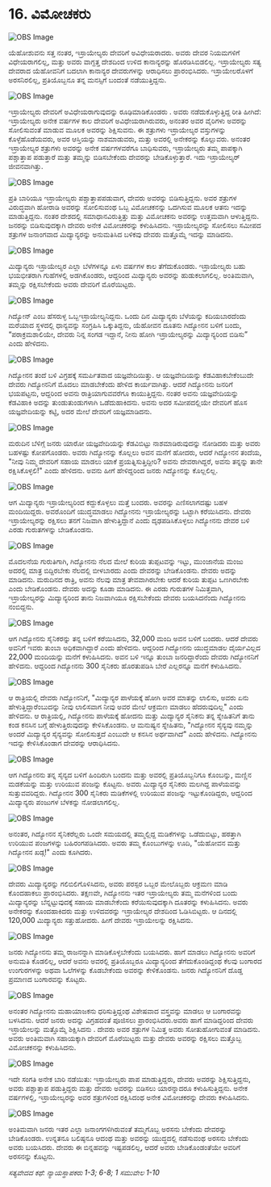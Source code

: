 # 16. ವಿಮೋಚಕರು

![OBS Image](https://cdn.door43.org/obs/jpg/360px/obs-en-16-01.jpg)

ಯೆಹೋಶುವನು ಸತ್ತ ನಂತರ, ಇಸ್ರಾಯೇಲ್ಯರು ದೇವರಿಗೆ ಅವಿಧೇಯರಾದರು. ಅವರು ದೇವರ ನಿಯಮಗಳಿಗೆ ವಿಧೇಯರಾಗಲಿಲ್ಲ, ಮತ್ತು ಅವರು ವಾಗ್ದತ್ತ ದೇಶದಿಂದ ಉಳಿದ ಕಾನಾನ್ಯರನ್ನು ಹೊರಡಿಸಿಬಿಡಲಿಲ್ಲ. ಇಸ್ರಾಯೇಲ್ಯರು ಸತ್ಯ ದೇವರಾದ ಯೆಹೋವನಿಗೆ ಬದಲಾಗಿ ಕಾನಾನ್ಯರ ದೇವರುಗಳನ್ನು ಆರಾಧಿಸಲು ಪ್ರಾರಂಭಿಸಿದರು. ಇಸ್ರಾಯೇಲರೊಳಗೆ ಅರಸನಿರಲಿಲ್ಲ, ಪ್ರತಿಯೊಬ್ಬನೂ ತನ್ನ ಮನಸ್ಸಿಗೆ ಬಂದಂತೆ ನಡೆಯುತ್ತಿದ್ದನು.

![OBS Image](https://cdn.door43.org/obs/jpg/360px/obs-en-16-02.jpg)

ಇಸ್ರಾಯೇಲ್ಯರು ದೇವರಿಗೆ ಅವಿಧೇಯರಾಗುವುದನ್ನು   ರೂಢಿಮಾಡಿಕೊಂಡರು . ಅವರು ನಡೆದುಕೊಳ್ಳುತ್ತಿದ್ದ ರೀತಿ ಹೀಗಿದೆ: ಇಸ್ರಾಯೇಲ್ಯರು ಅನೇಕ ವರ್ಷಗಳ ಕಾಲ ದೇವರಿಗೆ ಅವಿಧೇಯರಾಗಿರುವರು, ಅನಂತರ ಅವರ ವೈರಿಗಳು ಅವರನ್ನು ಸೋಲಿಸುವಂತೆ ಮಾಡುವ ಮೂಲಕ ಅವರನ್ನು ಶಿಕ್ಷಿಸುವನು. ಈ ಶತ್ರುಗಳು ಇಸ್ರಾಯೇಲ್ಯರ ವಸ್ತುಗಳನ್ನು ಕೊಳ್ಳೆಹೊಡೆಯವರು, ಅವರ ಆಸ್ತಿಯನ್ನು ನಾಶಮಾಡುವರು, ಮತ್ತು ಅವರಲ್ಲಿ ಅನೇಕರನ್ನು ಕೊಲ್ಲುವರು. ಅನಂತರ ಇಸ್ರಾಯೇಲ್ಯರ ಶತ್ರುಗಳು ಅವರನ್ನು ಅನೇಕ ವರ್ಷಗಳವರೆಗೂ ಬಾಧಿಸುವರು, ಇಸ್ರಾಯೇಲ್ಯರು ತಮ್ಮ ಪಾಪಕ್ಕಾಗಿ ಪಶ್ಚಾತ್ತಾಪ ಪಡುತ್ತಾರೆ ಮತ್ತು ತಮ್ಮನ್ನು ಬಿಡಿಸಬೇಕೆಂದು ದೇವರನ್ನು ಬೇಡಿಕೊಳ್ಳುತ್ತಾರೆ. ಇದು ಇಸ್ರಾಯೇಲ್ಯರ್ ಜೀವನವಾಗಿತ್ತು.

![OBS Image](https://cdn.door43.org/obs/jpg/360px/obs-en-16-03.jpg)

ಪ್ರತಿ ಬಾರಿಯೂ ಇಸ್ರಾಯೇಲ್ಯರು ಪಶ್ಚಾತ್ತಾಪಪಡುವಾಗ, ದೇವರು ಅವರನ್ನು ಬಿಡಿಸುತ್ತಿದ್ದನು. ಅವರ ಶತ್ರುಗಳ ವಿರುದ್ಧವಾಗಿ ಹೋರಾಡಿ ಅವರನ್ನು ಸೋಲಿಸುವಂಥ ಒಬ್ಬ ವಿಮೋಚಕನನ್ನು ಒದಗಿಸುವ ಮೂಲಕ ಆತನು ಇದನ್ನು ಮಾಡುತ್ತಿದ್ದನು. ನಂತರ ದೇಶದಲ್ಲಿ ಸಮಾಧಾನವಿರುತ್ತಿತ್ತು ಮತ್ತು ವಿಮೋಚಕನು ಅವರನ್ನು ಉತ್ತಮವಾಗಿ ಆಳುತ್ತಿದ್ದನು. ಜನರನ್ನು ಬಿಡಿಸುವುದಕ್ಕಾಗಿ ದೇವರು ಅನೇಕ ವಿಮೋಚಕರನ್ನು ಕಳುಹಿಸಿದನು. ಇಸ್ರಾಯೇಲ್ಯರನ್ನು ಸೋಲಿಸಲು ಸಮೀಪದ ಶತ್ರುಗಳ ಜನಾಂಗವಾದ ಮಿದ್ಯಾನ್ಯರನ್ನು ಅನುಮತಿಸಿದ ಬಳಿಕವು  ದೇವರು ಮತ್ತೊಮ್ಮೆ ಇದನ್ನು ಮಾಡಿದನು.

![OBS Image](https://cdn.door43.org/obs/jpg/360px/obs-en-16-04.jpg)

ಮಿದ್ಯಾನ್ಯರು ಇಸ್ರಾಯೇಲ್ಯರ ಎಲ್ಲಾ ಬೆಳೆಗಳನ್ನೂ ಏಳು ವರ್ಷಗಳ ಕಾಲ ತೆಗೆದುಕೊಂಡರು. ಇಸ್ರಾಯೇಲ್ಯರು ಬಹು ಭಯಭೀತರಾಗಿ ಗುಹೆಗಳಲ್ಲಿ ಅಡಗಿಕೊಂಡರು, ಆದ್ದರಿಂದ ಮಿದ್ಯಾನ್ಯರು ಅವರನ್ನು ಹುಡುಕಲಾಗಲಿಲ್ಲ. ಅಂತಿಮವಾಗಿ, ತಮ್ಮನ್ನು ರಕ್ಷಿಸಬೇಕೆಂದು ಅವರು ದೇವರಿಗೆ ಮೊರೆಯಿಟ್ಟರು.

![OBS Image](https://cdn.door43.org/obs/jpg/360px/obs-en-16-05.jpg)

ಗಿದ್ಯೋನ್ ಎಂಬ ಹೆಸರುಳ್ಳ ಒಬ್ಬಇಸ್ರಾಯೇಲ್ಯನಿದ್ದನು. ಒಂದು ದಿನ ಮಿದ್ಯಾನ್ಯರು ಬೆಳೆಯನ್ನು ಕದಿಯಬಾರದೆಂದು ಮರೆಯಾದ ಸ್ಥಳದಲ್ಲಿ ಧಾನ್ಯವನ್ನು ಸಂಗ್ರಹಿಸಿ ಒಕ್ಕುತಿದ್ದನು,  ಯೆಹೋವನ ದೂತನು ಗಿದ್ಯೋನನ ಬಳಿಗೆ ಬಂದು, “ಪರಾಕ್ರಮಶಾಲಿಯೇ, ದೇವರು ನಿನ್ನ ಸಂಗಡ ಇದ್ದಾನೆ, ನೀನು ಹೋಗಿ ಇಸ್ರಾಯೇಲ್ಯರನ್ನು ಮಿದ್ಯಾನ್ಯರಿಂದ ಬಿಡಿಸು” ಎಂದು ಹೇಳಿದನು. 

![OBS Image](https://cdn.door43.org/obs/jpg/360px/obs-en-16-06.jpg)

ಗಿದ್ಯೋನನ ತಂದೆ ಬಳಿ ವಿಗ್ರಹಕ್ಕೆ ಸಮರ್ಪಿತವಾದ ಯಜ್ಞವೇದಿಯಿತ್ತು. ಆ ಯಜ್ಞವೇದಿಯನ್ನು ಕೆಡವಿಹಾಕಬೇಕೆಂಬುದೇ ದೇವರು ಗಿದ್ಯೋನನಿಗೆ ಮೊದಲು ಮಾಡಬೇಕೆಂದು ಹೇಳಿದ ಕಾರ್ಯವಾಗಿತ್ತು. ಆದರೆ ಗಿದ್ಯೋನನು ಜನರಿಗೆ ಭಯಪಟ್ಟನು, ಆದ್ದರಿಂದ ಅವನು ರಾತ್ರಿಯಾಗುವವರೆಗೂ ಕಾಯುತ್ತಿದ್ದನು. ನಂತರ ಅವನು ಯಜ್ಞವೇದಿಯನ್ನು ಕೆಡವಿಹಾಕಿ ಅದನ್ನು ತುಂಡುತುಂಡುಗಳಾಗಿ ಒಡೆದುಹಾಕಿದನು. ಅವನು ಅದರ ಸಮೀಪದಲ್ಲಿಯೇ ದೇವರಿಗೆ ಹೊಸ ಯಜ್ಞವೇದಿಯನ್ನು ಕಟ್ಟಿ, ಅದರ ಮೇಲೆ ದೇವರಿಗೆ ಯಜ್ಞಮಾಡಿದನು.

![OBS Image](https://cdn.door43.org/obs/jpg/360px/obs-en-16-07.jpg)

ಮರುದಿನ ಬೆಳಿಗ್ಗೆ ಜನರು ಯಾರೋ ಯಜ್ಞವೇದಿಯನ್ನು ಕೆಡವಿಬಿಟ್ಟು ನಾಶಮಾಡಿರುವುದನ್ನು ನೋಡಿದರು ಮತ್ತು ಅವರು ಬಹಳಷ್ಟು ಕೋಪಗೊಂಡರು. ಅವರು ಗಿದ್ಯೋನನ್ನು ಕೊಲ್ಲಲು ಅವನ ಮನೆಗೆ ಹೋದರು, ಆದರೆ ಗಿದ್ಯೋನನ ತಂದೆಯ, "ನೀವು ನಿಮ್ಮ ದೇವರಿಗೆ ಸಹಾಯ ಮಾಡಲು ಯಾಕೆ ಪ್ರಯತ್ನಿಸುತ್ತಿದ್ದೀರಿ? ಅವನು ದೇವರಾಗಿದ್ದರೆ, ಅವನು ತನ್ನನ್ನು ತಾನೇ ರಕ್ಷಿಸಿಕೊಳ್ಳಲಿ!" ಎಂದು ಹೇಳಿದನು. ಅವನು ಹೀಗೆ ಹೇಳಿದ್ದರಿಂದ ಜನರು ಗಿದ್ಯೋನನ್ನು ಕೊಲ್ಲಲಿಲ್ಲ. 

![OBS Image](https://cdn.door43.org/obs/jpg/360px/obs-en-16-08.jpg)

ಆಗ ಮಿದ್ಯಾನ್ಯರು ಇಸ್ರಾಯೇಲ್ಯರಿಂದ ಕದ್ದುಕೊಳ್ಳಲು ಮತ್ತೆ ಬಂದರು. ಅವರನ್ನು ಎಣಿಸಲಾಗದಷ್ಟು ಬಹಳ ಮಂದಿಯಿದ್ದರು. ಅವರೊಂದಿಗೆ ಯುದ್ಧಮಾಡಲು ಗಿದ್ಯೋನನು ಇಸ್ರಾಯೇಲ್ಯರನ್ನು ಒಟ್ಟಾಗಿ ಕರೆಯಿಸಿದನು. ದೇವರು ಇಸ್ರಾಯೇಲ್ಯರನ್ನು ರಕ್ಷಿಸಲು ತನಗೆ ನಿಜವಾಗಿ ಹೇಳುತ್ತಿದ್ದಾನೆ ಎಂದು ದೃಢಪಡಿಸಿಕೊಳ್ಳಲು ಗಿದ್ಯೋನನು ದೇವರ ಬಳಿ ಎರಡು ಗುರುತಗಳನ್ನು ಬೇಡಿಕೊಂಡನು.

![OBS Image](https://cdn.door43.org/obs/jpg/360px/obs-en-16-09.jpg)

ಮೊದಲನೆಯ ಗುರುತಿಗಾಗಿ, ಗಿದ್ಯೋನನು ನೆಲದ ಮೇಲೆ ಕುರಿಯ ತುಪ್ಪಟವನ್ನು ಇಟ್ಟು, ಮುಂಜಾನೆಯ ಮಂಜು ಅದರಲ್ಲಿ ಮಾತ್ರ ಬಿದ್ದಿರಬೇಕು ನೆಲದಲ್ಲಿ ಬೀಳಬಾರದು ಎಂದು ದೇವರನ್ನು ಬೇಡಿಕೊಂಡನು. ದೇವರು ಅದನ್ನು ಮಾಡಿದನು. ಮರುದಿನದ ರಾತ್ರಿ, ಅವನು ನೆಲವು ಮಾತ್ರ ತೇವವಾಗಿರಬೇಕು ಆದರೆ ಕುರಿಯ ತುಪ್ಪಟ ಒಣಗಿರಬೇಕು ಎಂದು ಬೇಡಿಕೊಂಡನು. ದೇವರು ಅದನ್ನು ಕೂಡಾ ಮಾಡಿದನು. ಈ ಎರಡು ಗುರುತಗಳ ನಿಮಿತ್ತವಾಗಿ, ಇಸ್ರಾಯೇಲ್ಯರನ್ನು ಮಿದ್ಯಾನ್ಯರಿಂದ ತಾನು ನಿಜವಾಗಿಯೂ ರಕ್ಷಿಸಬೇಕೆಂದು ದೇವರು ಬಯಸಿದನೆಂದು ಗಿದ್ಯೋನನು ನಂಬಿದ್ದನು.

![OBS Image](https://cdn.door43.org/obs/jpg/360px/obs-en-16-10.jpg)

ಆಗ ಗಿದ್ಯೋನನು ಸೈನಿಕರನ್ನು ತನ್ನ ಬಳಿಗೆ ಕರೆಯಿಸಿದನು, 32,000 ಮಂದಿ ಅವನ ಬಳಿಗೆ ಬಂದರು. ಆದರೆ ದೇವರು ಅವನಿಗೆ ಇವರು ತುಂಬಾ ಅಧಿಕವಾಗಿದ್ದಾರೆ ಎಂದು ಹೇಳಿದನು. ಆದ್ದರಿಂದ ಗಿದ್ಯೋನನು ಯುದ್ಧಮಾಡಲ ದೈರ್ಯವಿಲ್ಲದ  22,000 ಮಂದಿಯನ್ನು ಮನೆಗೆ ಕಳುಹಿಸಿದನು. ಅವನ ಬಳಿ ಇನ್ನೂ ತುಂಬಾ ಜನರಿದ್ದಾರೆಂದು ದೇವರು ಗಿದ್ಯೋನನಿಗೆ ಹೇಳಿದನು. ಆದ್ದರಿಂದ ಗಿದ್ಯೋನನು 300 ಸೈನಿಕರು ಹೊರತುಪಡಿಸಿ ಬೇರೆ ಎಲ್ಲರನ್ನೂ ಮನೆಗೆ ಕಳುಹಿಸಿದನು.

![OBS Image](https://cdn.door43.org/obs/jpg/360px/obs-en-16-11.jpg)

ಆ ರಾತ್ರಿಯಲ್ಲಿ ದೇವರು ಗಿದ್ಯೋನನಿಗೆ, "ಮಿದ್ಯಾನ್ಯರ ಪಾಳೆಯಕ್ಕೆ ಹೋಗಿ ಅವರ ಮಾತನ್ನು ಲಾಲಿಸು, ಅವರು ಏನು ಹೇಳುತ್ತಿದ್ದಾರೆಂಬುದನ್ನು ನೀವು ಲಾಲಿಸವಾಗ ನೀವು ಅವರ ಮೇಲೆ ಆಕ್ರಮಣ ಮಾಡಲು ಹೆದರುವುದಿಲ್ಲ" ಎಂದು ಹೇಳಿದನು. ಆ ರಾತ್ರಿಯಲ್ಲಿ, ಗಿದ್ಯೋನನು ಪಾಳೆಯಕ್ಕೆ ಹೋದನು ಮತ್ತು ಮಿದ್ಯಾನ್ಯರ ಸೈನಿಕನು ತನ್ನ ಸ್ನೇಹಿತನಿಗೆ ತಾನು ಕಂಡ ಕನಸಿನ ಬಗ್ಗೆ ಹೇಳುತ್ತಿರುವುದನ್ನು ಕೇಳಿಸಿಕೊಂಡನು. ಆ ಮನುಷ್ಯನ ಸ್ನೇಹಿತನು, "ಗಿದ್ಯೋನನ ಸೈನ್ಯವು ನಮ್ಮನ್ನು ಅಂದರೆ ಮಿದ್ಯಾನ್ಯರ ಸೈನ್ಯವನ್ನು ಸೋಲಿಸುತ್ತದೆ ಎಂಬುದೇ ಆ ಕನಸಿನ ಅರ್ಥವಾಗಿದೆ" ಎಂದು ಹೇಳಿದನು. ಗಿದ್ಯೋನನು ಇದನ್ನು ಕೇಳಿಸಿಕೊಂಡಾಗ ದೇವರನ್ನು ಆರಾಧಿಸಿದನು. 

![OBS Image](https://cdn.door43.org/obs/jpg/360px/obs-en-16-12.jpg)

ಆಗ ಗಿದ್ಯೋನನು ತನ್ನ ಸೈನ್ಯದ ಬಳಿಗೆ ಹಿಂದಿರುಗಿ ಬಂದನು ಮತ್ತು ಅವರಲ್ಲಿ ಪ್ರತಿಯೊಬ್ಬನಿಗೂ ಕೊಂಬನ್ನು, ಮಣ್ಣಿನ ಮಡಕೆಯನ್ನು ಮತ್ತು ಉರಿಯುವ ಪಂಜನ್ನು ಕೊಟ್ಟನು. ಅವರು ಮಿದ್ಯಾನ್ಯರ ಸೈನಿಕರು ಮಲಗಿದ್ದ ಪಾಳೆಯವನ್ನು ಸುತ್ತುವವರಿದ್ದರು. ಗಿದ್ಯೋನನ 300 ಸೈನಿಕರು ಮಡಿಕೆಗಳಲ್ಲಿ ಉರಿಯುವ ಪಂಜನ್ನು ಇಟ್ಟುಕೊಂಡಿದ್ದರು, ಆದ್ದರಿಂದ ಮಿದ್ಯಾನ್ಯರು ಪಂಜುಗಳ ಬೆಳಕನ್ನು ನೋಡಲಾಗಲಿಲ್ಲ. 

![OBS Image](https://cdn.door43.org/obs/jpg/360px/obs-en-16-13.jpg)

ಅನಂತರ, ಗಿದ್ಯೋನನ ಸೈನಿಕರೆಲ್ಲರು ಒಂದೇ ಸಮಯದಲ್ಲಿ ತಮ್ಮಲ್ಲಿದ್ದ ಮಡಿಕೆಗಳನ್ನು ಒಡೆದುಬಿಟ್ಟು, ಹಠತ್ತಾಗಿ ಉರಿಯುವ ಪಂಜಗಳನ್ನು ಬಹಿರಂಗಪಡಿಸಿದರು. ಅವರು ತಮ್ಮ ಕೊಂಬುಗಳನ್ನು ಊದಿ, "ಯೆಹೋವನ ಮತ್ತು ಗಿದ್ಯೋನನ ಖಡ್ಗ!" ಎಂದು ಕೂಗಿದರು.

![OBS Image](https://cdn.door43.org/obs/jpg/360px/obs-en-16-14.jpg)

ದೇವರು ಮಿದ್ಯಾನ್ಯರನ್ನು ಗಲಿಬಿಲಿಗೊಳಿಸಿದನು, ಅವರು ಪರಸ್ಪರ ಒಬ್ಬರ ಮೇಲೊಬ್ಬರು ಆಕ್ರಮಣ ಮಾಡಿ ಕೊಂದಹಾಕಲು ಪ್ರಾರಂಭಿಸಿದರು. ತಕ್ಷಣವೇ, ಗಿದ್ಯೋನನು ಇತರ ಇಸ್ರಾಯೇಲ್ಯರು ತಮ್ಮ ಮನೆಗಳಿಂದ ಬಂದು ಮಿದ್ಯಾನ್ಯರನ್ನು ಬೆನ್ನಟ್ಟುವುದಕ್ಕೆ ಸಹಾಯ ಮಾಡಬೇಕೆಂದು ಕರೆಯಿಸುವುದಕ್ಕಾಗಿ ದೂತರನ್ನು ಕಳುಹಿಸಿದನು. ಅವರು ಅನೇಕರನ್ನು ಕೊಂದಹಾಕಿದರು ಮತ್ತು ಉಳಿದವರನ್ನು ಇಸ್ರಾಯೇಲ್ಯರ ದೇಶದಿಂದ ಓಡಿಸಿಬಿಟ್ಟರು. ಆ ದಿನದಲ್ಲಿ 120,000 ಮಿದ್ಯಾನ್ಯರು ಸತ್ತುಹೋದರು. ಹೀಗೆ ದೇವರು ಇಸ್ರಾಯೇಲನ್ನು ರಕ್ಷಿಸಿದನು.

![OBS Image](https://cdn.door43.org/obs/jpg/360px/obs-en-16-15.jpg)

ಜನರು ಗಿದ್ಯೋನನು ತಮ್ಮ ರಾಜನನ್ನಾಗಿ ಮಾಡಿಕೊಳ್ಳಬೇಕೆಂದು ಬಯಸಿದರು. ಹಾಗೆ ಮಾಡಲು ಗಿದ್ಯೋನನು ಅವರಿಗೆ ಅನುಮತಿ ಕೊಡಲಿಲ್ಲ, ಆದರೆ ಅವನು ಅವರಲ್ಲಿ ಪ್ರತಿಯೊಬ್ಬರೂ ಮಿದ್ಯಾನ್ಯರಿಂದ ತೆಗೆದುಕೊಂಡಿದ್ದಂಥ ಕೆಲವು ಬಂಗಾರದ ಉಂಗುರಗಳನ್ನು ಅಥವಾ ಓಲೆಗಳನ್ನು ಕೊಡಬೇಕೆಂದು ಅವರನ್ನು ಕೇಳಿಕೊಂಡನು. ಜನರು ಗಿದ್ಯೋನನಿಗೆ ದೊಡ್ಡ ಪ್ರಮಾಣದ ಬಂಗಾರವನ್ನು ಕೊಟ್ಟರು.

![OBS Image](https://cdn.door43.org/obs/jpg/360px/obs-en-16-16.jpg)

ಅನಂತರ ಗಿದ್ಯೋನನು ಮಹಾಯಾಜಕನು ಧರಿಸುತ್ತಿದ್ದಂಥ ವಿಶೇಷವಾದ ವಸ್ತ್ರವನ್ನು ಮಾಡಲು ಆ ಬಂಗಾರವನ್ನು ಬಳಸಿದನು. ಆದರೆ ಜನರು ಅದನ್ನು ವಿಗ್ರಹದಂತೆ ಪೂಜಿಸಲು ಪ್ರಾರಂಭಿಸಿದರು.ಅವರು ಹಾಗೆ ಮಾಡಿದ್ದರಿಂದ  ದೇವರು ಇಸ್ರಾಯೇಲನ್ನು ಮತ್ತೊಮ್ಮೆ ಶಿಕ್ಷಿಸಿದನು . ದೇವರು ಅವರ ಶತ್ರುಗಳ  ನಿಮಿತ್ತ ಅವರು ಸೋತುಹೋಗುವಂತೆ  ಮಾಡಿದನು. ಅವರು ಅಂತಿಮವಾಗಿ ಸಹಾಯಕ್ಕಾಗಿ ದೇವರಿಗೆ ಮೊರೆಯಿಟ್ಟರು ಮತ್ತು ದೇವರು ಅವರನ್ನು ರಕ್ಷಿಸಲು ಮತ್ತೊಬ್ಬ ವಿಮೋಚಕನನ್ನು ಕಳುಹಿಸಿದನು. 

![OBS Image](https://cdn.door43.org/obs/jpg/360px/obs-en-16-17.jpg)

ಇದೇ ಸಂಗತಿ ಅನೇಕ ಬಾರಿ ನಡೆಯಿತು: ಇಸ್ರಾಯೇಲ್ಯರು ಪಾಪ ಮಾಡುತ್ತಿದ್ದರು, ದೇವರು ಅವರನ್ನು ಶಿಕ್ಷಿಸುತ್ತಿದ್ದನು, ಅವರು ಪಶ್ಚಾತ್ತಾಪ ಪಡುತ್ತಿದ್ದರು ಮತ್ತು ದೇವರು ಅವರನ್ನು ಬಿಡಿಸಲು ಯಾರನ್ನಾದರೂ ಕಳುಹಿಸುತ್ತಿದ್ದನು. ಅನೇಕ ವರ್ಷಗಳಲ್ಲಿ, ಇಸ್ರಾಯೇಲ್ಯರನ್ನು ಅವರ ಶತ್ರುಗಳಿಂದ ರಕ್ಷಿಸಿದಂಥ ಅನೇಕ ವಿಮೋಚಕರನ್ನು ದೇವರು ಕಳುಹಿಸಿದನು. 

![OBS Image](https://cdn.door43.org/obs/jpg/360px/obs-en-16-18.jpg)

ಅಂತಿಮವಾಗಿ ಜನರು ಇತರ ಎಲ್ಲಾ ಜನಾಂಗಗಳಿಗಿರುವಂತೆ  ತಮ್ಮಗೊಬ್ಬ ಅರಸನು ಬೇಕೆಂದು ದೇವರನ್ನು ಬೇಡಿಕೊಂಡರು. ಉನ್ನತನೂ ಬಲಿಷ್ಠನೂ ಆದಂಥ ಮತ್ತು ಅವರನ್ನು ಯುದ್ಧದಲ್ಲಿ ನಡೆಸುವಂಥ ಅರಸನು ಬೇಕೆಂದು ಅವರು ಬಯಸಿದರು. ದೇವರು ಈ ಬಿನ್ನಹವನ್ನು ಇಷ್ಟಪಡಲಿಲ್ಲ, ಆದರೆ ಅವರು ಬೇಡಿಕೊಂಡಂತೆಯೇ ಅವರಿಗೆ ಅರಸನನ್ನು ಕೊಟ್ಟನು.

_ಸತ್ಯವೇದದ ಕಥೆ: ನ್ಯಾಯಸ್ಥಾಪಕರು 1-3; 6-8; 1 ಸಮುವೇಲ 1-10_

